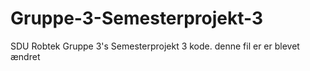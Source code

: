 # Gruppe-3-Semesterprojekt-3
SDU Robtek Gruppe 3's Semesterprojekt 3 kode.
denne fil er er blevet ændret
